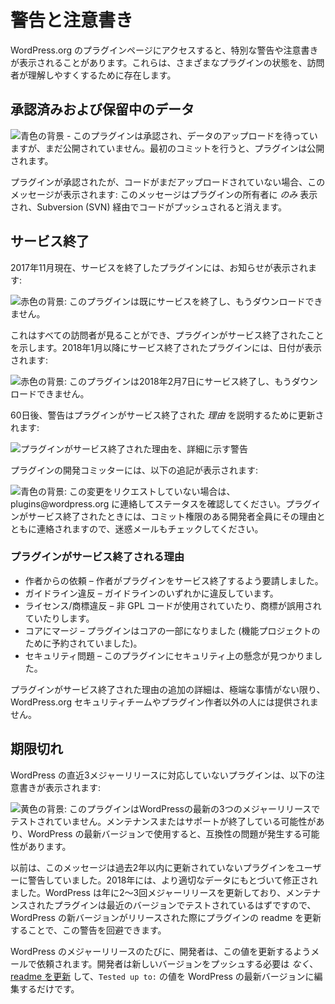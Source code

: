 <!-- 
# Alerts and Warnings
 -->
# 警告と注意書き

<!-- 
When you visit plugin pages on WordPress.org, you may notice special alerts or warnings. These exist to help visitors understand the status of various plugins.
 -->
WordPress.org のプラグインページにアクセスすると、特別な警告や注意書きが表示されることがあります。これらは、さまざまなプラグインの状態を、訪問者が理解しやすくするために存在します。

<!-- 
## Approved and Pending Data
 -->
## 承認済みおよび保留中のデータ

<!-- 
![Blue background - This plugin is approved and awaiting data upload but not visible to the public yet. Once you make your first commit, the plugin will become public.](https://developer.wordpress.org/files/2018/02/approved.jpg)
 -->
![青色の背景 - このプラグインは承認され、データのアップロードを待っていますが、まだ公開されていません。最初のコミットを行うと、プラグインは公開されます。](https://developer.wordpress.org/files/2018/02/approved.jpg)

<!-- 
Plugins that have been approved but no code has yet been uploaded will see this message:This _only_ displays to the plugin owner and will go away once code has been pushed via SVN.
 -->
プラグインが承認されたが、コードがまだアップロードされていない場合、このメッセージが表示されます: このメッセージはプラグインの所有者に _のみ_ 表示され、Subversion (SVN) 経由でコードがプッシュされると消えます。

<!-- 
## Closed
 -->
## サービス終了

<!-- 
As of November 2017, plugins that are closed display a notice:
 -->
2017年11月現在、サービスを終了したプラグインには、お知らせが表示されます:

<!-- 
![Red background: This plugin has been closed and is no longer available for download.](https://i3.wp.com/developer.wordpress.org/files/2018/02/closed.png)
 -->
![赤色の背景: このプラグインは既にサービスを終了し、もうダウンロードできません。](https://i3.wp.com/developer.wordpress.org/files/2018/02/closed.png)

<!-- 
This is viewable by all visitors and indicates a plugin was closed. Plugins closed after January 2018 will include a date:
 -->
これはすべての訪問者が見ることができ、プラグインがサービス終了されたことを示します。2018年1月以降にサービス終了されたプラグインには、日付が表示されます:

<!-- 
![Red background: This plugin was closed on February 7, 2018 and is no longer available for download.](https://i3.wp.com/developer.wordpress.org/files/2018/02/closed-alt.jpg)
 -->
![赤色の背景: このプラグインは2018年2月7日にサービス終了し、もうダウンロードできません。](https://i3.wp.com/developer.wordpress.org/files/2018/02/closed-alt.jpg)

<!-- 
After 60 days, the alert will be updated to explain _why_ the plugin was closed:
 -->
60日後、警告はプラグインがサービス終了された _理由_ を説明するために更新されます:

<!-- 
![Alert detailing why a plugin was closed](https://i3.wp.com/developer.wordpress.org/files/2018/02/why-closed.png)
 -->
![プラグインがサービス終了された理由を、詳細に示す警告](https://i3.wp.com/developer.wordpress.org/files/2018/02/why-closed.png)

<!-- 
Plugin committers will see the following additional note:
 -->
プラグインの開発コミッターには、以下の追記が表示されます:

<!-- 
![Blue background: If you did not request this change, please contact plugins@wordpress.org for a status. All developers with commit access are contacted when a plugin is closed, with the reasons why, so check your spam email too.](https://i3.wp.com/developer.wordpress.org/files/2018/02/closed-owner.png)
 -->
![青色の背景: この変更をリクエストしていない場合は、plugins@wordpress.org に連絡してステータスを確認してください。プラグインがサービス終了されたときには、コミット権限のある開発者全員にその理由とともに連絡されますので、迷惑メールもチェックしてください。](https://i3.wp.com/developer.wordpress.org/files/2018/02/closed-owner.png)

<!-- 
### Reasons why plugins are closed
 -->
### プラグインがサービス終了される理由

<!-- 
- Author Request – the author has asked the plugin to be closed.
- Guideline Violation – a violation of any of the guideline.
- Licensing/Trademark Violation – non-GPL code in use, or trademarks are being misused.
- Merged Into Core – the plugin is now a part of core (reserved for feature projects).
- Security Issue – a security concern has been found in this plugin.
 -->
- 作者からの依頼 – 作者がプラグインをサービス終了するよう要請しました。
- ガイドライン違反 – ガイドラインのいずれかに違反しています。
- ライセンス/商標違反 – 非 GPL コードが使用されていたり、商標が誤用されていたりします。
- コアにマージ – プラグインはコアの一部になりました (機能プロジェクトのために予約されていました)。
- セキュリティ問題 – このプラグインにセキュリティ上の懸念が見つかりました。

<!-- 
Additional details on why a plugin is closed are not provided to anyone outside the WordPress.org security team or the plugin authors, unless there is an extreme circumstance.
 -->
プラグインがサービス終了された理由の追加の詳細は、極端な事情がない限り、WordPress.org セキュリティチームやプラグイン作者以外の人には提供されません。

<!-- 
## Out of Date
 -->
## 期限切れ

<!-- 
Plugins that do not support the last 3 major releases of WordPress have the following notice:
 -->
WordPress の直近3メジャーリリースに対応していないプラグインは、以下の注意書きが表示されます:

<!-- 
![Yellow background: This plugin hasn’t been tested with the latest 3 major releases of WordPress. It may no longer be maintained or supported and may have compatibility issues when used with more recent versions of WordPress.](https://i3.wp.com/developer.wordpress.org/files/2018/02/old.jpg)
 -->
![黄色の背景: このプラグインはWordPressの最新の3つのメジャーリリースでテストされていません。メンテナンスまたはサポートが終了している可能性があり、WordPress の最新バージョンで使用すると、互換性の問題が発生する可能性があります。](https://i3.wp.com/developer.wordpress.org/files/2018/02/old.jpg)

<!-- 
Previously this message alerted users to plugins not updated within the last 2 years. In 2018 it was modified to rely on more pertinent data. Since WordPress updates major releases 2 to 3 times per year, and a maintained a plugin should be testing with the recent versions, this alert can be avoided by updating a plugin readme when new versions of WordPress is released.
 -->
以前は、このメッセージは過去2年以内に更新されていないプラグインをユーザーに警告していました。2018年には、より適切なデータにもとづいて修正されました。WordPress は年に2～3回メジャーリリースを更新しており、メンテナンスされたプラグインは最近のバージョンでテストされているはずですので、WordPress の新バージョンがリリースされた際にプラグインの readme を更新することで、この警告を回避できます。

<!-- 
Developers are emailed before every major release of WordPress and asked to update this value. They _do not_ need to push a new version, just [update the readme](https://developer.wordpress.org/plugins/wordpress-org/how-your-readme-txt-works/) and edit the value of `Tested up to:` to the latest version of WordPress.
 -->
WordPress のメジャーリリースのたびに、開発者は、この値を更新するようメールで依頼されます。開発者は新しいバージョンをプッシュする必要は _なく_、[readme を更新](https://developer.wordpress.org/plugins/wordpress-org/how-your-readme-txt-works/) して、`Tested up to:` の値を WordPress の最新バージョンに編集するだけです。